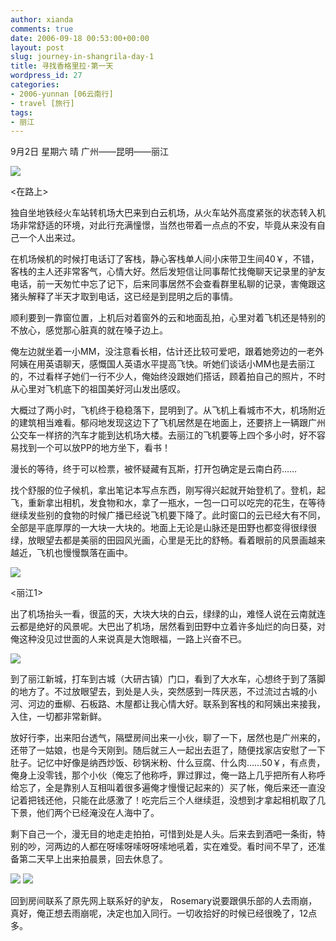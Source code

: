 ```yaml
---
author: xianda
comments: true
date: 2006-09-18 00:53:00+00:00
layout: post
slug: journey-in-shangrila-day-1
title: 寻找香格里拉·第一天
wordpress_id: 27
categories:
- 2006-yunnan [06云南行]
- travel [旅行]
tags:
- 丽江
---
```




9月2日 星期六 晴 广州——昆明——丽江



![](http://tkfiles.storage.msn.com/x1pc_jqddVOWRmZwPWAHYlSh82RY51XOTHAC9WabDqN6HAxgdgfvS4QtUHe3aIPMh-uUoPZ_L6k0APZfpqN2TnfV-AfmL1ecfC4wCH0kcL28CILkP6qqr4qIkc-kc5lD1c9I6RH2P-dk8Q)



<在路上>



独自坐地铁经火车站转机场大巴来到白云机场，从火车站外高度紧张的状态转入机场非常舒适的环境，对此行充满憧憬，当然也带着一点点的不安，毕竟从来没有自己一个人出来过。



在机场候机的时候打电话订了客栈，静心客栈单人间小床带卫生间40￥，不错，客栈的主人还非常客气，心情大好。然后发短信让同事帮忙找俺聊天记录里的驴友电话，前一天匆忙中忘了记下，后来同事居然不会查看群里私聊的记录，害俺跟这猪头解释了半天才取到电话，这已经是到昆明之后的事情。



顺利要到一靠窗位置，上机后对着窗外的云和地面乱拍，心里对着飞机还是特别的不放心，感觉那心脏真的就在嗓子边上。



俺左边就坐着一小MM，没注意看长相，估计还比较可爱吧，跟着她旁边的一老外阿姨在用英语聊天，感慨国人英语水平提高飞快。听她们谈话小MM也是去丽江的，不过看样子她们一行不少人，俺始终没跟她们搭话，顾着拍自己的照片，不时从心里对飞机底下的祖国美好河山发出感叹。

<!-- more -->

大概过了两小时，飞机终于稳稳落下，昆明到了。从飞机上看城市不大，机场附近的建筑相当难看。郁闷地发现这边下了飞机居然是在地面上，还要挤上一辆跟广州公交车一样挤的汽车才能到达机场大楼。去丽江的飞机要等上四个多小时，好不容易找到一个可以放PP的地方坐下，看书！



漫长的等待，终于可以检票，被怀疑藏有瓦斯，打开包确定是云南白药……



找个舒服的位子候机，拿出笔记本写点东西，刚写得兴起就开始登机了。登机，起飞，重新拿出相机，发食物和水，拿了一瓶水，一包一口可以吃完的花生，在等待继续发些别的食物的时候广播已经说飞机要下降了。此时窗口的云已经大有不同，全部是平底厚厚的一大块一大块的。地面上无论是山脉还是田野也都变得很绿很绿，放眼望去都是美丽的田园风光画，心里是无比的舒畅。看着眼前的风景画越来越近，飞机也慢慢飘落在画中。



![](http://tkfiles.storage.msn.com/x1pc_jqddVOWRmZwPWAHYlSh9erpDP77u4jVrbMRqAsnyZ-agklTOazfSEtdmMl_0BbMBnVOJJ8stpgVfWnnK-PFyF1gs7m4e67849LP_8dTncFvTiHcuvr1D-KTAkOAiaGcFll8ncj7Ho)





<丽江1>



出了机场抬头一看，很蓝的天，大块大块的白云，绿绿的山，难怪人说在云南就连云都是绝好的风景呢。大巴出了机场，居然看到田野中立着许多灿烂的向日葵，对俺这种没见过世面的人来说真是大饱眼福，一路上兴奋不已。



![](http://tkfiles.storage.msn.com/x1pc_jqddVOWRmZwPWAHYlSh_DlW09U_GCRP2jGkz0YY5eDS2C2k-VN2wkE2jxQEAquN8S1H_xrOCu7VAwjRQdm4gyryHE63v1oY4yaGDIUzvTV0Kl8I5GeyMFKmoU_APF4Ef-Ss6wo9zI)



到了丽江新城，打车到古城（大研古镇）门口，看到了大水车，心想终于到了落脚的地方了。不过放眼望去，到处是人头，突然感到一阵厌恶，不过流过古城的小河、河边的垂柳、石板路、木屋都让我心情大好。联系到客栈的和阿姨出来接我，入住，一切都非常新鲜。



放好行李，出来阳台透气，隔壁房间出来一小伙，聊了一下，居然也是广州来的，还带了一姑娘，也是今天刚到。随后就三人一起出去逛了，随便找家店安慰了一下肚子。记忆中好像是纳西炒饭、砂锅米粉、什么豆腐、什么肉……50￥，有点贵，俺身上没零钱，那个小伙（俺忘了他称呼，罪过罪过，俺一路上几乎把所有人称呼给忘了，全是靠别人互相叫着很多遍俺才慢慢记起来的）买了帐，俺后来还一直没记着把钱还他，只能在此感激了！吃完后三个人继续逛，没想到才拿起相机取了几下景，他们两个已经淹没在人海中了。



剩下自己一个，漫无目的地走走拍拍，可惜到处是人头。后来去到酒吧一条街，特别的吵，河两边的人都在呀嗦呀嗦呀呀嗦地吼着，实在难受。看时间不早了，还准备第二天早上出来拍晨景，回去休息了。



![](http://tkfiles.storage.msn.com/x1pc_jqddVOWRmZwPWAHYlShwo8s1dXfMVF6JR1nXqIEnPTTJ9IyAWDJfrxJnMa27dzglwTVgx2YcPEogKXoblSYz47cVwxwZTZFBL2mgSmPEgZeYEBWNeXKUNF0BX65tgriTOl0d5ZYp4)
![](http://tkfiles.storage.msn.com/x1pc_jqddVOWRmZwPWAHYlShyuFDxXjSK-6AvGzyflUTCjB7TngPXwe9lO1NV4-rc1Goh9PXJMgwJ46aSsRcw7fIIga1QRDLGHL_GVgWaS88nFqYD3bBKYV-oRpo-J4tNwKSFVy0_QzV9k)



回到房间联系了原先网上联系好的驴友，
Rosemary说要跟俱乐部的人去雨崩，真好，俺正想去雨崩呢，决定也加入同行。一切收拾好的时候已经很晚了，12点多。

